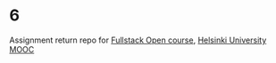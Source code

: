 # 6
Assignment return repo for [Fullstack Open course](https://fullstackopen.com/en/), [Helsinki University MOOC](https://www.mooc.fi/en/#courses)
